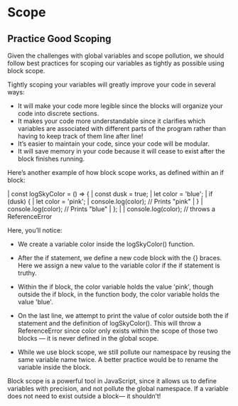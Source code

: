# Scope

## Practice Good Scoping
Given the challenges with global variables and scope pollution, we should follow best practices for scoping our variables as tightly as possible using block scope.

Tightly scoping your variables will greatly improve your code in several ways:

- It will make your code more legible since the blocks will organize your code into discrete sections.
- It makes your code more understandable since it clarifies which variables are associated with different parts of the program rather than having to keep track of them line after line!
- It’s easier to maintain your code, since your code will be modular.
- It will save memory in your code because it will cease to exist after the block finishes running.

Here’s another example of how block scope works, as defined within an if block:

| const logSkyColor = () => {
|   const dusk = true;
|   let color = 'blue'; 
|   if (dusk) {
|     let color = 'pink';
|     console.log(color); // Prints "pink"
|   }
|   console.log(color); // Prints "blue"
| };
| 
| console.log(color); // throws a ReferenceError

Here, you’ll notice:

- We create a variable color inside the logSkyColor() function.

- After the if statement, we define a new code block with the {} braces. Here we assign a new value to the variable color if the if statement is truthy.

- Within the if block, the color variable holds the value 'pink', though outside the if block, in the function body, the color variable holds the value 'blue'.

- On the last line, we attempt to print the value of color outside both the if statement and the definition of logSkyColor(). This will throw a ReferenceError since color only exists within the scope of those two blocks — it is never defined in the global scope.

- While we use block scope, we still pollute our namespace by reusing the same variable name twice. A better practice would be to rename the variable inside the block.

Block scope is a powerful tool in JavaScript, since it allows us to define variables with precision, and not pollute the global namespace. If a variable does not need to exist outside a block— it shouldn’t!